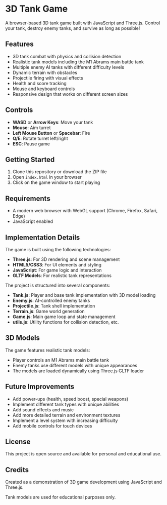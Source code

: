 # 3D Tank Game

A browser-based 3D tank game built with JavaScript and Three.js. Control your tank, destroy enemy tanks, and survive as long as possible!

## Features

- 3D tank combat with physics and collision detection
- Realistic tank models including the M1 Abrams main battle tank
- Multiple enemy AI tanks with different difficulty levels
- Dynamic terrain with obstacles
- Projectile firing with visual effects
- Health and score tracking
- Mouse and keyboard controls
- Responsive design that works on different screen sizes

## Controls

- **WASD** or **Arrow Keys**: Move your tank
- **Mouse**: Aim turret
- **Left Mouse Button** or **Spacebar**: Fire
- **Q/E**: Rotate turret left/right
- **ESC**: Pause game

## Getting Started

1. Clone this repository or download the ZIP file
2. Open `index.html` in your browser
3. Click on the game window to start playing

## Requirements

- A modern web browser with WebGL support (Chrome, Firefox, Safari, Edge)
- JavaScript enabled

## Implementation Details

The game is built using the following technologies:

- **Three.js**: For 3D rendering and scene management
- **HTML5/CSS3**: For UI elements and styling
- **JavaScript**: For game logic and interaction
- **GLTF Models**: For realistic tank representations

The project is structured into several components:

- **Tank.js**: Player and base tank implementation with 3D model loading
- **Enemy.js**: AI-controlled enemy tanks
- **Projectile.js**: Tank shell implementation
- **Terrain.js**: Game world generation
- **Game.js**: Main game loop and state management
- **utils.js**: Utility functions for collision detection, etc.

## 3D Models

The game features realistic tank models:
- Player controls an M1 Abrams main battle tank
- Enemy tanks use different models with unique appearances
- The models are loaded dynamically using Three.js GLTF loader

## Future Improvements

- Add power-ups (health, speed boost, special weapons)
- Implement different tank types with unique abilities
- Add sound effects and music
- Add more detailed terrain and environment textures
- Implement a level system with increasing difficulty
- Add mobile controls for touch devices

## License

This project is open source and available for personal and educational use.

## Credits

Created as a demonstration of 3D game development using JavaScript and Three.js.

Tank models are used for educational purposes only. 